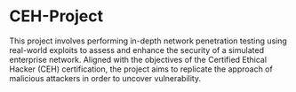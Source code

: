 # CEH-Project
This project involves performing in-depth network penetration testing using real-world exploits to assess and enhance the security of a simulated enterprise network. Aligned with the objectives of the Certified Ethical Hacker (CEH) certification, the project aims to replicate the approach of malicious attackers in order to uncover vulnerability.
